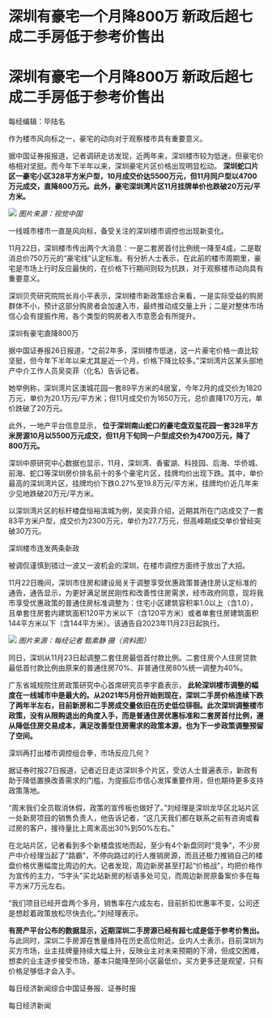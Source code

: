 # 深圳有豪宅一个月降800万 新政后超七成二手房低于参考价售出

# 深圳有豪宅一个月降800万 新政后超七成二手房低于参考价售出

每经编辑：毕陆名

作为楼市风向标之一，豪宅的动向对于观察楼市具有重要意义。

据中国证券报报道，记者调研走访发现，近两年来，深圳楼市较为低迷，但豪宅价格相对坚挺。而今年下半年以来，深圳豪宅片区价格出现明显松动。
**深圳蛇口片区一豪宅小区328平方米户型，10月成交价达5500万元，但11月同户型以4700万元成交，直降800万元。此外，豪宅深圳湾片区11月挂牌单价也跌破20万元/平方米。**

![](https://inews.gtimg.com/om_bt/OecX1wxdUkldJEgakGo19INA4ljsekGabxQT1LDoxYPckAA/1000)
_图片来源：视觉中国_

一线城市楼市一直是风向标，备受关注的深圳楼市调控也出现新变化。

11月22日，深圳楼市传出两个大消息：一是二套房首付比例统一降至4成，二是取消总价750万元的“豪宅线”认定标准。有分析人士表示，在此前的楼市周期里，豪宅是市场上行时反应最快的，在价格下行期间则较为抗跌，对于观察楼市动向具有重要意义。

深圳贝壳研究院院长肖小平表示，深圳楼市新政策综合来看，一是实际受益的购房群体不小，预计这部分购房者会加速入市，最终推动成交量上升；二是对整体市场信心会有提振作用，各个类型的购房者入市意愿会有所提升。

深圳有豪宅直降800万

据中国证券报26日报道，“之前2年多，深圳楼市低迷，这一片豪宅价格一直比较坚挺，但今年下半年以来尤其是近一个月，价格下降比较多。”深圳湾片区某头部地产中介工作人员吴奕菲（化名）告诉记者。

她举例称，深圳湾片区澳城花园一套89平方米的4居室，今年2月的成交价为1820万元，单价为20.1万元/平方米；但11月成交价为1650万元，总价直降170万元，单价跌破了20万元。

此外，一地产平台信息显示，
**位于深圳南山蛇口的豪宅盘双玺花园一套328平方米房源10月以5500万元成交，但11月下旬同一户型成交价为4700万元，降了800万元。**

深圳中原研究中心数据也显示，11月，深圳湾、香蜜湖、科技园、后海、华侨城、前海、蛇口等深圳房价排名前十的多个豪宅片区，挂牌均价出现下跌。其中，单价最高的深圳湾片区，挂牌均价下跌0.27%至19.8万元/平方米，挂牌均价近几年来少见地跌破20万元/平方米。

以深圳湾片区的标杆楼盘恒裕滨城为例，吴奕菲介绍，近期其所在门店成交了一套83平方米户型，成交价为2300万元，单价为27.7万元，但高峰期成交单价曾经突破30万元。

深圳楼市连发两条新政

被调侃谨慎到错过一波又一波机会的深圳，在楼市调控方面终于放出了大招。

11月22日晚间，深圳市住房和建设局关于调整享受优惠政策普通住房认定标准的通告，通告显示，为更好满足居民刚性和改善性住房需求，经市政府同意，现将我市享受优惠政策的普通住房标准调整为：住宅小区建筑容积率1.0以上（含1.0），且单套住房套内建筑面积120平方米以下（含120平方米）或者单套住房建筑面积144平方米以下（含144平方米）。该通告自2023年11月23日起执行。

![](https://inews.gtimg.com/om_bt/OdNeoiERXco4NMsm9SKvx7qIijnKniw6Ocdh3EZ06DP_MAA/1000)
_图片来源：每经记者 甄素静 摄（资料图）_

同日，深圳从11月23日起调整二套住房最低首付款比例。二套住房个人住房贷款最低首付款比例由原来的普通住房70%、非普通住房80%统一调整为40%。

广东省城规院住房政策研究中心首席研究员李宇嘉表示，
**此轮深圳楼市调整的幅度在一线城市中是最大的。从2021年5月份开始到现在，深圳二手房价格连续下跌了两年半左右，目前新房和二手房成交量依旧在历史低位徘徊。此次深圳调整楼市政策，没有从限购退出的角度入手，而是普通住房优惠标准和二套房首付比例，遵从降低住房交易成本，满足改善型住房需求的政策本源，也为下一步政策调整预留了空间。**

深圳再打出楼市调控组合拳，市场反应几何？

据证券时报27日报道，记者近日走访深圳多个片区，受访人士普遍表示，新政有助于降低置换改善需求的门槛，为提振后市信心发挥重要作用，但也期待更多支持政策落地。

“周末我们全员取消休假，政策的宣传板也做好了。”刘经理是深圳龙华区北站片区一处新房项目的销售负责人，他告诉记者，“这几天我们都在联系之前有咨询或看过房的客户，接待量比上周末高出30%到50%左右。”

在北站片区，记者看到多个新楼盘拔地而起，至少有4个新盘同时“竞争”，不少房产中介经理当起了“路霸”，不停向路过的行人推销房源，而且还极力推销自己的楼盘价格优惠幅度比周边的大。记者发现，周边新房甚至打起“价格战”，均把价格作为宣传的主力，“5字头”买北站新房的标语多处可见，而周边新房原备案价多在每平方米7万元左右。

“我们项目已经开盘两个多月，销售率在六成左右，目前折扣优惠率不变，公司还是想趁着政策放松尽快去化。”刘经理表示。

**有房产平台公布的数据显示，近期深圳二手房源已经有超七成是低于参考价售出。**
与此同时，深圳二手房源在售量维持在历史高位附近。业内人士表示，目前深圳为买方市场，业主挂牌量持续大幅上升，反映业主对未来预期的下滑，但成交困难，想卖的业主逐步接受市场，基本只能降至同小区最低价。买方更多还是观望，只有价格足够低才会入手。

每日经济新闻综合中国证券报、证券时报

每日经济新闻

